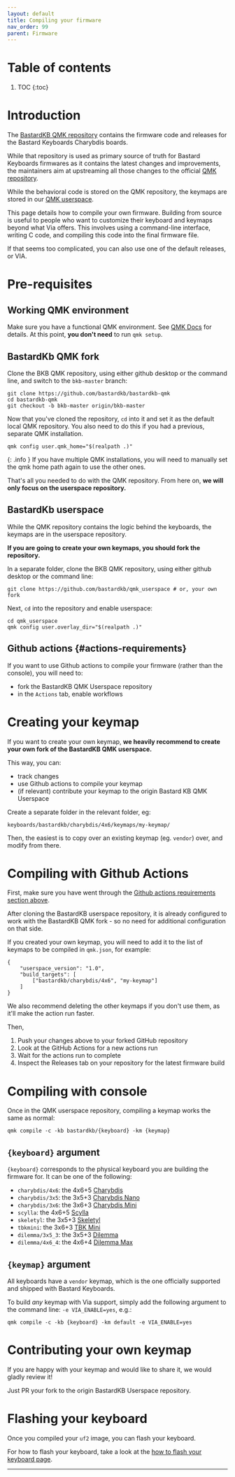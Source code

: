 ```yaml
---
layout: default
title: Compiling your firmware
nav_order: 99
parent: Firmware
---
```


# Table of contents

1. TOC
{:toc}

# Introduction

The [BastardKB QMK repository](https://github.com/bastardkb/bastardkb-qmk) contains the firmware code and releases for the Bastard Keyboards Charybdis boards.

While that repository is used as primary source of truth for Bastard Keyboards firmwares as it contains the latest changes and improvements, the maintainers aim at upstreaming all those changes to the official [QMK repository](https://github.com/qmk/qmk_firmware).

While the behavioral code is stored on the QMK repository, the keymaps are stored in our [QMK userspace](https://github.com/Bastardkb/qmk_userspace).

This page details how to compile your own firmware. Building from source is useful to people who want to customize their keyboard and keymaps beyond what Via offers. This involves using a command-line interface, writing C code, and compiling this code into the final firmware file.

If that seems too complicated, you can also use one of the default releases, or VIA.

# Pre-requisites

## Working QMK environment

Make sure you have a functional QMK environment. See [QMK Docs](https://docs.qmk.fm/#/newbs) for details. At this point, **you don't need** to run `qmk setup`.

## BastardKb QMK fork

Clone the BKB QMK repository, using either github desktop or the command line, and switch to the `bkb-master` branch:

```shell
git clone https://github.com/bastardkb/bastardkb-qmk
cd bastardkb-qmk
git checkout -b bkb-master origin/bkb-master
```

Now that you've cloned the repository, `cd` into it and set it as the default local QMK repository. You also need to do this if you had a previous, separate QMK installation.

```shell
qmk config user.qmk_home="$(realpath .)" 
```

{: .info }
If you have multiple QMK installations, you will need to manually set the qmk home path again to use the other ones.

That's all you needed to do with the QMK repository.
From here on, **we will only focus on the userspace repository.**

## BastardKb userspace

While the QMK repository contains the logic behind the keyboards, the keymaps are in the userspace repository.

**If you are going to create your own keymaps, you should fork the repository.**

In a separate folder, clone the BKB QMK repository, using either github desktop or the command line:


```shell
git clone https://github.com/bastardkb/qmk_userspace # or, your own fork
```

Next, `cd` into the repository and enable userspace:

```shell
cd qmk_userspace
qmk config user.overlay_dir="$(realpath .)"
```

## Github actions {#actions-requirements}

If you want to use Github actions to compile your firmware (rather than the console), you will need to:

- fork the BastardKB QMK Userspace repository
- in the `Actions` tab, enable workflows


# Creating your keymap

If you want to create your own keymap, **we heavily recommend to create your own fork of the BastardKB QMK userspace.**

This way, you can:

- track changes
- use Github actions to compile your keymap
- (if relevant) contribute your keymap to the origin Bastard KB QMK Userspace

Create a separate folder in the relevant folder, eg:

```
keyboards/bastardkb/charybdis/4x6/keymaps/my-keymap/
```

Then, the easiest is to copy over an existing keymap (eg. `vendor`) over, and modify from there.


# Compiling with Github Actions

First, make sure you have went through the [Github actions requirements section above](#actions-requirements).

After cloning the BastardKB userspace repository, it is already configured to work with the BastardKB QMK fork - so no need for additional configuration on that side.

If you created your own keymap, you will need to add it to the list of keymaps to be compiled in `qmk.json`, for example:

```shell
{
    "userspace_version": "1.0",
    "build_targets": [
        ["bastardkb/charybdis/4x6", "my-keymap"]
    ]
}
```

We also recommend deleting the other keymaps if you don't use them, as it'll make the action run faster.

Then,

1. Push your changes above to your forked GitHub repository
1. Look at the GitHub Actions for a new actions run
1. Wait for the actions run to complete
1. Inspect the Releases tab on your repository for the latest firmware build


# Compiling with console

Once in the QMK userspace repository, compiling a keymap works the same as normal:

```shell
qmk compile -c -kb bastardkb/{keyboard} -km {keymap}
```

## `{keyboard}` argument

`{keyboard}` corresponds to the physical keyboard you are building the firmware for. It can be one of the following:

- `charybdis/4x6`: the 4x6+5 [Charybdis](https://github.com/bastardkb/charybdis/)
- `charybdis/3x5`: the 3x5+3 [Charybdis Nano](https://github.com/bastardkb/charybdis/)
- `charybdis/3x6`: the 3x6+3 [Charybdis Mini](https://github.com/bastardkb/charybdis/)
- `scylla`: the 4x6+5 [Scylla](https://github.com/Bastardkb/Scylla)
- `skeletyl`: the 3x5+3 [Skeletyl](https://github.com/Bastardkb/Skeletyl/)
- `tbkmini`: the 3x6+3 [TBK Mini](https://github.com/Bastardkb/TBK-Mini/)
- `dilemma/3x5_3`: the 3x5+3 [Dilemma](https://github.com/bastardkb/dilemma/)
- `dilemma/4x6_4`: the 4x6+4 [Dilemma Max](https://github.com/bastardkb/dilemma/)

## `{keymap}` argument

All keyboards have a `vendor` keymap, which is the one officially supported and shipped with Bastard Keyboards.

To build *any* keymap with Via support, simply add the following argument to the command line: `-e VIA_ENABLE=yes`, e.g.:

```shell
qmk compile -c -kb {keyboard} -km default -e VIA_ENABLE=yes
```

# Contributing your own keymap

If you are happy with your keymap and would like to share it, we would gladly review it!

Just PR your fork to the origin BastardKB Userspace repository.

# Flashing your keyboard

Once you compiled your `uf2` image, you can flash your keyboard.

For how to flash your keyboard, take a look at the [how to flash your keyboard page][flashing].


---

[flashing]: {{site.baseurl}}/fw/flashing.html